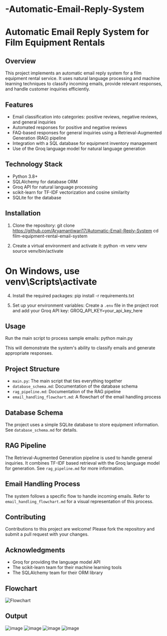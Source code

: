 # -Automatic-Email-Reply-System

# Automatic Email Reply System for Film Equipment Rentals

## Overview

This project implements an automatic email reply system for a film equipment rental service. It uses natural language processing and machine learning techniques to classify incoming emails, provide relevant responses, and handle customer inquiries efficiently.

## Features

- Email classification into categories: positive reviews, negative reviews, and general inquiries
- Automated responses for positive and negative reviews
- FAQ-based responses for general inquiries using a Retrieval-Augmented Generation (RAG) pipeline
- Integration with a SQL database for equipment inventory management
- Use of the Groq language model for natural language generation

## Technology Stack

- Python 3.8+
- SQLAlchemy for database ORM
- Groq API for natural language processing
- scikit-learn for TF-IDF vectorization and cosine similarity
- SQLite for the database

## Installation

1. Clone the repository:
git clone https://github.com/Aryamantiwari17/Automatic-Email-Reply-System
cd film-equipment-rental-email-system

2. Create a virtual environment and activate it:
python -m venv venv
source venv/bin/activate
# On Windows, use venv\Scripts\activate

4. Install the required packages:
pip install -r requirements.txt

5. Set up your environment variables:
Create a `.env` file in the project root and add your Groq API key:
GROQ_API_KEY=your_api_key_here

## Usage

Run the main script to process sample emails:
python main.py

This will demonstrate the system's ability to classify emails and generate appropriate responses.

## Project Structure

- `main.py`: The main script that ties everything together
- `database_schema.md`: Documentation of the database schema
- `rag_pipeline.md`: Documentation of the RAG pipeline
- `email_handling_flowchart.md`: A flowchart of the email handling process

## Database Schema

The project uses a simple SQLite database to store equipment information. See `database_schema.md` for details.

## RAG Pipeline

The Retrieval-Augmented Generation pipeline is used to handle general inquiries. It combines TF-IDF based retrieval with the Groq language model for generation. See `rag_pipeline.md` for more information.

## Email Handling Process

The system follows a specific flow to handle incoming emails. Refer to `email_handling_flowchart.md` for a visual representation of this process.


## Contributing

Contributions to this project are welcome! Please fork the repository and submit a pull request with your changes.

## Acknowledgments

- Groq for providing the language model API
- The scikit-learn team for their machine learning tools
- The SQLAlchemy team for their ORM library

## Flowchart

![Flowchart](https://github.com/user-attachments/assets/9c6f4d06-0d7f-493f-b4a1-253d56b53622)

## Output
![image](https://github.com/user-attachments/assets/e3b1a3d1-2d7d-46bf-8d53-75a1e8feb710)
![image](https://github.com/user-attachments/assets/1587fcd9-1c33-496a-94ae-7c2e2bca6998)
![image](https://github.com/user-attachments/assets/fff12dd9-d49e-40e7-a087-d4227cf19c68)
![image](https://github.com/user-attachments/assets/9cfa5de2-311c-4004-a86d-cca9a86264c0)




